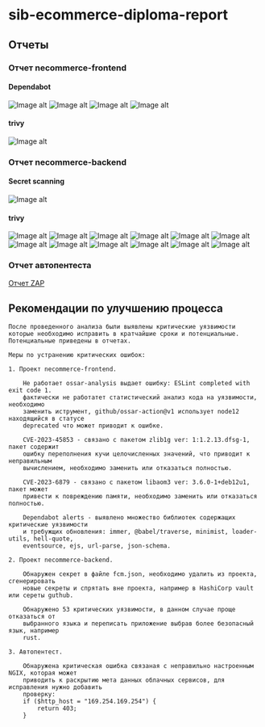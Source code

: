 # sib-ecommerce-diploma-report

## Отчеты
### Отчет necommerce-frontend
#### Dependabot
![Image alt](assets/dependabot_front_1.png "")
![Image alt](assets/dependabot_front_2.png "")
![Image alt](assets/dependabot_front_3.png "")
![Image alt](assets/dependabot_front_4.png "")

#### trivy
![Image alt](assets/trivy_front.png "")

### Отчет necommerce-backend
#### Secret scanning
![Image alt](assets/secret_scanning.png "")

#### trivy
![Image alt](assets/trivy_back_1.png "")
![Image alt](assets/trivy_back_2.png "")
![Image alt](assets/trivy_back_3.png "")
![Image alt](assets/trivy_back_4.png "")
![Image alt](assets/trivy_back_5.png "")
![Image alt](assets/trivy_back_6.png "")
![Image alt](assets/trivy_back_7.png "")
![Image alt](assets/trivy_back_8.png "")
![Image alt](assets/trivy_back_9.png "")
![Image alt](assets/trivy_back_10.png "")
![Image alt](assets/trivy_back_11.png "")
![Image alt](assets/trivy_back_12.png "")

### Отчет автопентеста
[Отчет ZAP](assets/2024-11-12-ZAP-Report-.md) 

## Рекомендации по улучшению процесса
```
После проведенного анализа были выявлены критические уязвимости которые необходимо исправить в кратчайшие сроки и потенциальные. 
Потенциальные приведены в отчетах.

Меры по устранению критических ошибок:

1. Проект necommerce-frontend.

    Не работает ossar-analysis выдает ошибку: ESLint completed with exit code 1.
    фактически не работатет статистический анализ кода на уязвимости, необходимо
    заменить иструмент, github/ossar-action@v1 использует node12 находящийся в статусе 
    deprecated что может приводит к ошибке.

    CVE-2023-45853 - связано с пакетом zlib1g ver: 1:1.2.13.dfsg-1, пакет содержит 
    ошибку переполнения кучи целочисленных значений, что приводит к неправильным 
    вычислением, необходимо заменить или отказаться полностью.

    CVE-2023-6879 - связано с пакетом libaom3 ver: 3.6.0-1+deb12u1, пакет может 
    привести к повреждению памяти, необходимо заменить или отказаться полностью.

    Dependabot alerts - выявлено множество библиотек содержащих критические уязвимости 
    и требужщих обновления: immer, @babel/traverse, minimist, loader-utils, hell-quote, 
    eventsource, ejs, url-parse, json-schema.

2. Проект necommerce-backend.

    Обнаружен секрет в файле fcm.json, необходимо удалить из проекта, сгенерировать 
    новые секреты и спрятать вне проекта, например в HashiCorp vault или сереты guthub.

    Обнаружено 53 критических уязвимости, в данном случае проще отказаться от 
    выбранного языка и переписать приложение выбрав более безопасный язык, например 
    rust.

3. Автопентест.

    Обнаружена критическая ошибка связаная с неправильно настроенным NGIX, которая может
    приводить к раскрытию мета данных облачных сервисов, для исправления нужно добавить 
    проверку:    
    if ($http_host = "169.254.169.254") {
        return 403;
    }
```